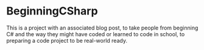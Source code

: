# BeginningCSharp
This is a project with an associated blog post, to take people from beginning C# and the way they might have coded or learned to code in school, to preparing a code project to be real-world ready.
